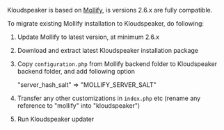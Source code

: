 Kloudspeaker is based on [Mollify](https://github.com/sjarvela/mollify), is versions 2.6.x are fully compatible.

To migrate existing Mollify installation to Kloudspeaker, do following:

1. Update Mollify to latest version, at minimum 2.6.x
2. Download and extract latest Kloudspeaker installation package
3. Copy `configuration.php` from Mollify backend folder to Kloudspeaker backend folder, and add following option

    "server_hash_salt" => "MOLLIFY_SERVER_SALT"

4. Transfer any other customizations in `index.php` etc (rename any reference to "mollify" into "kloudspeaker")
5. Run Kloudspeaker updater
